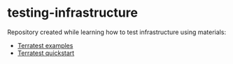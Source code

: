 # testing-infrastructure

Repository created while learning how to test infrastructure using materials:
* [Terratest examples](https://terratest.gruntwork.io/examples/)
* [Terratest quickstart](https://terratest.gruntwork.io/docs/getting-started/quick-start/)
